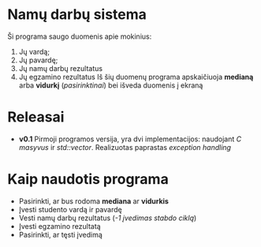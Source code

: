 # Namų darbų sistema
Ši programa saugo duomenis apie mokinius:
1. Jų vardą;
2. Jų pavardę;
3. Jų namų darbų rezultatus
4. Jų egzamino rezultatus
Iš šių duomenų programa apskaičiuoja **medianą** arba **vidurkį** (*pasirinktinai*) bei išveda duomenis į ekraną
# Releasai
- **v0.1** Pirmoji programos versija, yra dvi implementacijos: naudojant *C masyvus* ir *std::vector*. Realizuotas paprastas *exception handling*

# Kaip naudotis programa
- Pasirinkti, ar bus rodoma **mediana** ar **vidurkis**
- Įvesti studento vardą ir pavardę
- Vesti namų darbų rezultatus (*-1 įvedimas stabdo ciklą*)
- Įvesti egzamino rezultatą
- Pasirinkti, ar tęsti įvedimą
